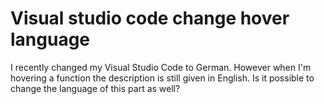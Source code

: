 
# Visual studio code change hover language

I recently changed my Visual Studio Code to German. However when I'm hovering a function the description is still given in English. Is it possible to change the language of this part as well?


        